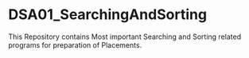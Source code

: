 # DSA01_SearchingAndSorting
This Repository contains Most important Searching and Sorting related programs for preparation of Placements. 
